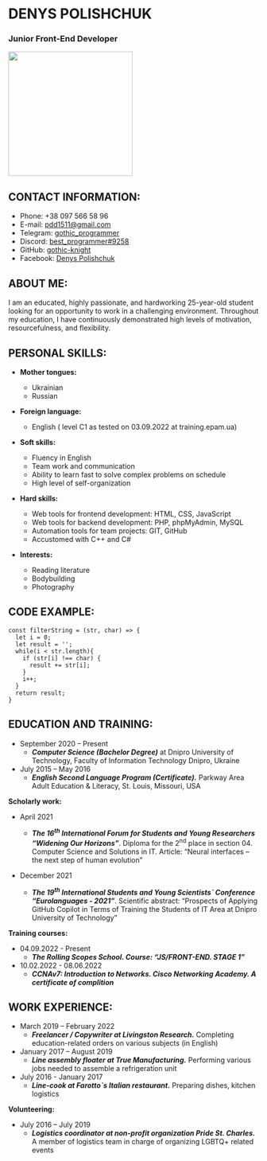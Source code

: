 # DENYS POLISHCHUK # 
### Junior Front-End Developer ###
<img src="https://user-images.githubusercontent.com/83671831/190852872-a6737d5a-bdcb-4fcf-8555-dd1c0b5dfd8d.png" width="250" height="250">

## CONTACT INFORMATION: ##
- Phone: +38 097 566 58 96
- E-mail: pdd1511@gmail.com
- Telegram: [gothic_programmer](https://t.me/gothic_programmer)
- Discord: [best_programmer#9258](best_programmer#9258)
- GitHub: [gothic-knight]( https://github.com/gothic-knight)
- Facebook: [Denys Polishchuk](https://www.facebook.com/profile.php?id=100006030827324)

## ABOUT ME: ##
I am an educated, highly passionate, and hardworking 25-year-old student looking for an opportunity to work in a challenging environment.
Throughout my education, I have continuously demonstrated high levels of motivation, resourcefulness, and flexibility.

## PERSONAL SKILLS: ##
- **Mother tongues:**
  - Ukrainian
  - Russian
- **Foreign language:**
  - English ( level C1 as tested on 03.09.2022 at training.epam.ua)

- **Soft skills:**
  - Fluency in English
  - Team work and communication
  - Ability to learn fast to solve complex problems on schedule
  - High level of self-organization

- **Hard skills:**
   - Web tools for frontend development: HTML, CSS, JavaScript
   - Web tools for backend development: PHP, phpMyAdmin, MySQL
   - Automation tools for team projects: GIT, GitHub
   - Accustomed with C++ and C#

- **Interests:**
  - Reading literature
  - Bodybuilding
  - Photography

## CODE EXAMPLE: ##
``` 
const filterString = (str, char) => {
  let i = 0;
  let result = '';
  while(i < str.length){
    if (str[i] !== char) {
      result += str[i];
    }
    i++;
  }
  return result;
} 
```


## EDUCATION AND TRAINING: ##
- September 2020 – Present
  - ***Computer Science (Bachelor Degree)*** at
Dnipro University of Technology, Faculty of Information Technology
Dnipro, Ukraine
- July 2015 – May 2016
  - ***English Second Language Program (Certificate).***
Parkway Area Adult Education & Literacy,
St. Louis, Missouri, USA

**Scholarly work:**
- April 2021
  - ***The 16<sup>th</sup> International Forum for Students and Young Researchers
“Widening Our Horizons”***. Diploma for the 2<sup>nd</sup> place in section 04. Computer Science and Solutions in IT. 
Article: “Neural interfaces – the next step of human evolution”

- December 2021
  - ***The 19<sup>th</sup> International Students and Young Scientists` Conference “Eurolanguages - 2021”***. 
Scientific abstract: “Prospects of Applying GitHub Copilot in Terms of Training the Students of IT Area at Dnipro University of Technology”

**Training courses:**
- 04.09.2022 - Present
  - ***The Rolling Scopes School. Course: “JS/FRONT-END. STAGE 1”***
- 10.02.2022 - 08.06.2022
  - ***CCNAv7: Introduction to Networks. Cisco Networking Academy. A certificate of complition***

## WORK EXPERIENCE: ##
- March 2019 – February 2022
  - ***Freelancer / Copywriter at Livingston Research.*** Completing education-related orders on various subjects (in English)
- January 2017 – August 2019
  - ***Line assembly floater at True Manufacturing.*** Performing various jobs needed to assemble a refrigeration unit
- July 2016 - January 2017
  - ***Line-cook at Farotto`s Italian restaurant.*** Preparing dishes, kitchen logistics

**Volunteering:**
- July 2016 – July 2019 
  - ***Logistics coordinator at non-profit organization Pride St. Charles.*** A member of logistics team in charge of organizing LGBTQ+
related events 
